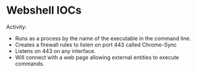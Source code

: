 # Webshell IOCs

Activity:

- Runs as a process by the name of the executable in the command line.
- Creates a firewall rules to listen on port 443 called Chrome-Sync
- Listens on 443 on any interface.
- Will connect with a web page allowing external entities to execute commands.
